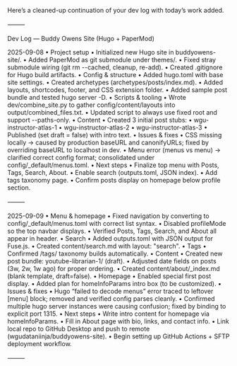 Here’s a cleaned-up continuation of your dev log with today’s work added.

⸻

Dev Log — Buddy Owens Site (Hugo + PaperMod)

2025-09-08
	•	Project setup
	•	Initialized new Hugo site in buddyowens-site/.
	•	Added PaperMod as git submodule under themes/.
	•	Fixed stray submodule wiring (git rm --cached, cleanup, re-add).
	•	Created .gitignore for Hugo build artifacts.
	•	Config & structure
	•	Added hugo.toml with base site settings.
	•	Created archetypes (archetypes/posts/index.md).
	•	Added layouts, shortcodes, footer, and CSS extension folder.
	•	Added sample post bundle and tested hugo server -D.
	•	Scripts & tooling
	•	Wrote dev/combine_site.py to gather config/content/layouts into output/combined_files.txt.
	•	Updated script to always use fixed root and support --paths-only.
	•	Content
	•	Created 3 initial post stubs:
	•	wgu-instructor-atlas-1
	•	wgu-instructor-atlas-2
	•	wgu-instructor-atlas-3
	•	Published (set draft = false) with intro text.
	•	Issues & fixes
	•	CSS missing locally → caused by production baseURL and canonifyURLs; fixed by overriding baseURL to localhost in dev.
	•	Menu error (menus vs menu) → clarified correct config format; consolidated under config/_default/menus.toml.
	•	Next steps
	•	Finalize top menu with Posts, Tags, Search, About.
	•	Enable search (outputs.toml, JSON index).
	•	Add tags taxonomy page.
	•	Confirm posts display on homepage below profile section.

⸻

2025-09-09
	•	Menu & homepage
	•	Fixed navigation by converting to config/_default/menus.toml with correct list syntax.
	•	Disabled profileMode so the top navbar displays.
	•	Verified Posts, Tags, Search, and About all appear in header.
	•	Search
	•	Added outputs.toml with JSON output for Fuse.js.
	•	Created content/search.md with layout: "search".
	•	Tags
	•	Confirmed /tags/ taxonomy builds automatically.
	•	Content
	•	Created new post bundle: youtube-librarian-1/ (draft).
	•	Adjusted date fields on posts (3w, 2w, 1w ago) for proper ordering.
	•	Created content/about/_index.md (blank template, draft=false).
	•	Homepage
	•	Enabled special first post display.
	•	Added plan for homeInfoParams intro box (to be customized).
	•	Issues & fixes
	•	Hugo “failed to decode menus” error traced to leftover [menu] block; removed and verified config parses cleanly.
	•	Confirmed multiple hugo server instances were causing confusion; fixed by binding to explicit port 1315.
	•	Next steps
	•	Write intro content for homepage via homeInfoParams.
	•	Fill in About page with bio, links, and contact info.
	•	Link local repo to GitHub Desktop and push to remote (wgudataniinja/buddyowens-site).
	•	Begin setting up GitHub Actions + SFTP deployment workflow.

⸻


